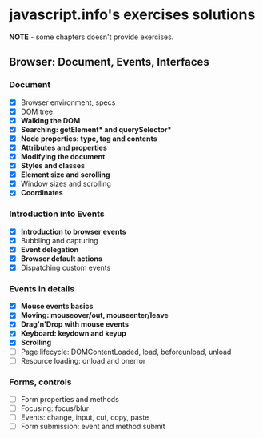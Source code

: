 # javascript.info's exercises solutions

**NOTE** - some chapters doesn't provide exercises.

## Browser: Document, Events, Interfaces

### Document

- [x] Browser environment, specs
- [x] DOM tree
- [x] **Walking the DOM**
- [x] **Searching: getElement\* and querySelector\***
- [x] **Node properties: type, tag and contents**
- [x] **Attributes and properties**
- [x] **Modifying the document**
- [x] **Styles and classes**
- [x] **Element size and scrolling**
- [x] Window sizes and scrolling
- [x] **Coordinates**

### Introduction into Events

- [x] **Introduction to browser events**
- [x] Bubbling and capturing
- [x] **Event delegation**
- [x] **Browser default actions**
- [x] Dispatching custom events

### Events in details

- [x] **Mouse events basics**
- [x] **Moving: mouseover/out, mouseenter/leave**
- [x] **Drag'n'Drop with mouse events**
- [x] **Keyboard: keydown and keyup**
- [x] **Scrolling**
- [ ] Page lifecycle: DOMContentLoaded, load, beforeunload, unload
- [ ] Resource loading: onload and onerror

### Forms, controls

- [ ] Form properties and methods
- [ ] Focusing: focus/blur
- [ ] Events: change, input, cut, copy, paste
- [ ] Form submission: event and method submit
